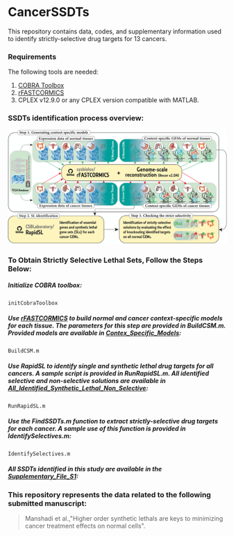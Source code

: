# CancerSSDTs
This repository contains data, codes, and supplementary information used to identify strictly-selective drug targets for 13 cancers.

### Requirements
The following tools are needed:
1. [COBRA Toolbox](https://opencobra.github.io/cobratoolbox/stable/)
2. [rFASTCORMICS](https://github.com/sysbiolux/rFASTCORMICS)
2. CPLEX v12.9.0 or any CPLEX version compatible with MATLAB.

### SSDTs identification process overview:

![alt text](https://github.com/CSBLaboratory/CancerSSDTs/blob/v1.0/Graphical_Abstract.tif.png)


### To Obtain Strictly Selective Lethal Sets, Follow the Steps Below:
##### Initialize COBRA toolbox:
```
initCobraToolbox
``` 

##### Use [rFASTCORMICS](https://github.com/sysbiolux/rFASTCORMICS) to build normal and cancer context-specific models for each tissue. The parameters for this step are provided in BuildCSM.m. Provided models are available in [Contex_Specific_Models](https://github.com/CSBLaboratory/CancerSSDTs/tree/main/Context_Specific_Models):
```
BuildCSM.m
``` 

##### Use RapidSL to identify single and synthetic lethal drug targets for all cancers. A sample script is provided in RunRapidSL.m. All identified selective and non-selective solutions are available in [All_Identified_Synthetic_Lethal_Non_Selective](https://github.com/CSBLaboratory/CancerSSDTs/tree/main/All_Identified_Synthetic_Lethal_Non_Selective):
```
RunRapidSL.m
```

##### Use the FindSSDTs.m function to extract strictly-selective drug targets for each cancer. A sample use of this function is provided in IdentifySelectives.m:
``` 
IdentifySelectives.m
```

##### All SSDTs identified in this study are available in the [Supplementary_File_S1](https://github.com/CSBLaboratory/CancerSSDTs/blob/main/Supplementry_Files/Supplementary_File_S1.xlsx):


### This repository represents the data related to the following submitted manuscript:
> Manshadi et al.,"Higher order synthetic lethals are keys to minimizing cancer treatment effects on normal cells".
